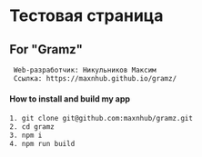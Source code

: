# Тестовая страница

##  For "Gramz"

```sh
 Web-разработчик: Никульников Максим
 Ссылка: https://maxnhub.github.io/gramz/
```

#### How to install and build my app

```sh
1. git clone git@github.com:maxnhub/gramz.git
2. cd gramz
3. npm i
4. npm run build
```



